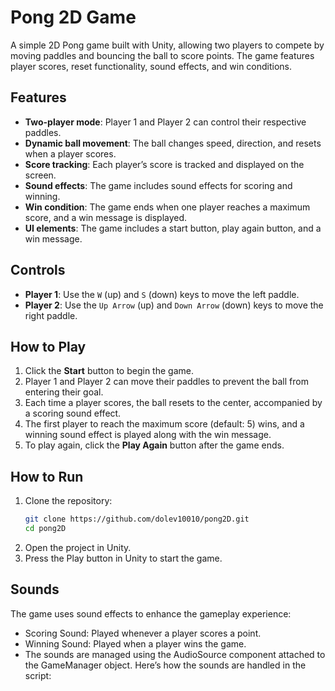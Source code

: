 # Pong 2D Game

A simple 2D Pong game built with Unity, allowing two players to compete by moving paddles and bouncing the ball to score points. The game features player scores, reset functionality, sound effects, and win conditions.

## Features

- **Two-player mode**: Player 1 and Player 2 can control their respective paddles.
- **Dynamic ball movement**: The ball changes speed, direction, and resets when a player scores.
- **Score tracking**: Each player’s score is tracked and displayed on the screen.
- **Sound effects**: The game includes sound effects for scoring and winning.
- **Win condition**: The game ends when one player reaches a maximum score, and a win message is displayed.
- **UI elements**: The game includes a start button, play again button, and a win message.

## Controls

- **Player 1**: Use the `W` (up) and `S` (down) keys to move the left paddle.
- **Player 2**: Use the `Up Arrow` (up) and `Down Arrow` (down) keys to move the right paddle.

## How to Play

1. Click the **Start** button to begin the game.
2. Player 1 and Player 2 can move their paddles to prevent the ball from entering their goal.
3. Each time a player scores, the ball resets to the center, accompanied by a scoring sound effect.
4. The first player to reach the maximum score (default: 5) wins, and a winning sound effect is played along with the win message.
5. To play again, click the **Play Again** button after the game ends.

## How to Run

1. Clone the repository:
   ```bash
   git clone https://github.com/dolev10010/pong2D.git
   cd pong2D

2. Open the project in Unity.
3. Press the Play button in Unity to start the game.

## Sounds

The game uses sound effects to enhance the gameplay experience:

- Scoring Sound: Played whenever a player scores a point.
- Winning Sound: Played when a player wins the game.
- The sounds are managed using the AudioSource component attached to the GameManager   object. Here’s how the sounds are handled in the script:

